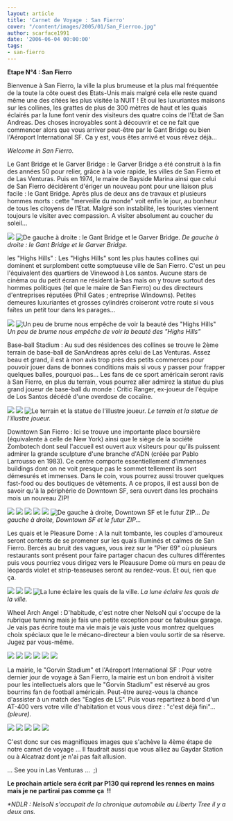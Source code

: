 ```yaml
---
layout: article
title: 'Carnet de Voyage : San Fierro'
cover: "/content/images/2005/01/San_Fierroo.jpg"
author: scarface1991
date: '2006-06-04 00:00:00'
tags:
- san-fierro
---
```


 **Etape N°4 : San Fierro**

Bienvenue à San Fierro, la ville la plus brumeuse et la plus mal fréquentée de la toute la côte ouest des Etats-Unis mais malgré cela elle reste quand même une des citées les plus visitée la NUIT ! Et oui les luxuriantes maisons sur les collines, les grattes de plus de 300 mètres de haut et les quais éclairés par la lune font venir des visiteurs des quatre coins de l'Etat de San Andreas. Des choses incroyables sont à découvrir et ce ne fait que commencer alors que vous arriver peut-être par le Gant Bridge ou bien l'Aéroport International&nbsp;SF. Ca y est, vous êtes arrivé et vous rêvez déjà...

_Welcome in San Fierro._

Le Gant Bridge et le Garver Bridge : le Garver Bridge a été construit à la fin des années 50 pour relier, grâce à la voie rapide, les villes de San Fierro et de Las Venturas. Puis en 1974, le maire de&nbsp;Bayside Marina ainsi que celui de&nbsp;San Fierro décidèrent d'ériger un nouveau pont pour une liaison plus facile : le Gant Bridge. Après plus de deux ans de travaux et plusieurs hommes morts : cette&nbsp;"merveille du monde" voit enfin&nbsp;le jour, au bonheur de tous les citoyens de l'Etat. Malgré son instabilité, les touristes viennent toujours le visiter avec compassion. A visiter absolument au coucher du soleil...

![](/content/images/2005/01/Gant_Bridge_Pont.jpg)
![De gauche à droite : le Gant Bridge et le Garver Bridge.](/content/images/2005/01/Garver_Bridge.jpg)
_De gauche à droite : le Gant Bridge et le Garver Bridge._

les "Highs Hills" : Les "Highs Hills" sont les plus hautes collines qui dominent et surplombent&nbsp;cette somptueuse&nbsp;ville de San Fierro. C'est un peu l'équivalent des quartiers de Vinewood à Los santos. Aucune stars de cinéma ou du petit écran ne résident là-bas mais on y trouve surtout des hommes politiques (tel que le maire de San Fierro) ou des directeurs d'entreprises réputées (Phil Gates ; entreprise Windowns). Petites demeures luxuriantes et grosses cylindrés croiseront votre route si vous faîtes un petit tour dans les parages...

![](/content/images/2005/01/Collines_1.jpg)
![Un peu de brume nous empêche de voir la beauté des "Highs Hills"](/content/images/2005/01/Collines_2.jpg)
_Un peu de brume nous empêche de voir la beauté des "Highs Hills"_

Base-ball Stadium : Au sud des résidences des collines se trouve le 2ème terrain de base-ball de SanAndreas après celui de Las Venturas. Assez beau et grand, il est à mon avis trop près des petits commerces pour pouvoir jouer dans de bonnes&nbsp;conditions mais si vous y passer pour frapper quelques balles, pourquoi pas... Les fans de ce sport américain seront ravis à San Fierro, en plus du terrain, vous pourrez aller admirez la statue du plus grand joueur de base-ball du monde : Critic Ranger, ex-joueur de l'équipe de Los Santos décédé&nbsp;d'une overdose de cocaïne.

![](/content/images/2005/01/Base_Ball_1.jpg)
![](/content/images/2005/01/Base_Ball_2.jpg)
![Le terrain et la statue de l'illustre joueur.](/content/images/2005/01/Base_Ball_3.jpg)
_Le terrain et la statue de l'illustre joueur._

Downtown San Fierro : Ici se trouve une importante place boursière (équivalente à celle de New York) ainsi que le siège de la société Zombotech dont seul l'accueil est ouvert aux visiteurs pour qu'ils puissent admirer la grande sculpture d'une branche d'ADN (créée par Pablo Larrousso en 1983). Ce centre comporte essentiellement d'immenses buildings dont on ne voit presque pas le sommet tellement ils sont démesurés et immenses. Dans le coin, vous pourrez aussi trouver quelques fast-food ou des boutiques de vêtements. A ce propos, il est aussi bon de savoir qu'à la périphérie de Downtown SF, sera ouvert dans les prochains mois&nbsp;un nouveau ZIP!

![](/content/images/2005/01/Tour_SF_1.jpg)
![](/content/images/2005/01/Tour_SF_2.jpg)
![](/content/images/2005/01/Downtown_1.jpg)
![](/content/images/2005/01/Downtown_2.jpg)
![](/content/images/2005/01/Downtown_3.jpg)
![De gauche à droite, Downtown SF et le futur ZIP...](/content/images/2005/01/Zip.jpg)
_De gauche à droite, Downtown SF et le futur ZIP..._

Les quais et le Pleasure Dome :&nbsp;A la nuit tombante, les couples d'amoureux seront contents de se promener sur les quais illuminés et calmes de San Fierro. Bercés au bruit des vagues, vous irez sur le "Pier 69" où plusieurs restaurants sont présent pour faire partager chacun des cultures différentes puis vous pourriez vous dirigez vers le Pleausure Dome où murs en peau de léopards violet et strip-teaseuses seront au rendez-vous. Et oui, rien que ça.

![](/content/images/2005/01/Quai_1.jpg)
![](/content/images/2005/01/Quai_3.jpg)
![](/content/images/2005/01/Quai_2.jpg)
![La lune éclaire les quais de la ville.](/content/images/2005/01/Pleasure_Dome.jpg)
_La lune éclaire les quais de la ville._

Wheel Arch Angel : D'habitude, c'est notre cher NelsoN qui s'occupe de la rubrique tunning mais je fais une petite exception pour ce fabuleux garage. Je vais pas écrire toute ma vie mais je vais juste vous montrez quelques choix spéciaux que le le mécano-directeur&nbsp;a bien voulu sortir de sa réserve. Jugez par vous-même.

![](/content/images/2005/01/Wheel_Arch_Angel.jpg)
![](/content/images/2005/01/Voiture_Tunn_e_1.jpg)
![](/content/images/2005/01/Voiture_Tunn_e_2.jpg)
![](/content/images/2005/01/Voiture_Tunn_e_3.jpg)
![](/content/images/2005/01/Voiture_Tunn_e_4.jpg)
![](/content/images/2005/01/Voiture_Tunn_e_5.jpg)

La mairie, le "Gorvin Stadium" et l'Aéroport International SF : Pour votre dernier jour de voyage&nbsp;à San Fierro, la mairie est un bon endroit à visiter pour les intellectuels alors que le "Gorvin Stadium" est réservé au gros bourrins fan de football américain. Peut-être aurez-vous la chance d'assister à un match des "Eagles de LS". Puis vous repartirez à bord d'un AT-400 vers votre ville d'habitation et vous vous direz : "c'est déjà fini"... _(pleure)._

![](/content/images/2005/01/Mairie_1.jpg)
![](/content/images/2005/01/Mairie_2.jpg)
![](/content/images/2005/01/Gorvin_Stadium_1.jpg)
![](/content/images/2005/01/Gorvin_Stadium_2.jpg)
![](/content/images/2005/01/Aeroport_SF.jpg)

C'est donc sur ces magnifiques images que s'achève la 4ème étape de notre carnet de voyage ... Il faudrait aussi que vous alliez au Gaydar Station ou à Alcatraz dont je n'ai pas fait allusion.

... See you in&nbsp;Las Venturas&nbsp;...&nbsp; ;)

**Le prochain article sera écrit par P130 qui reprend les rennes en mains mais je ne partirai pas comme ça&nbsp; !!**

_\*NDLR : NelsoN s'occupait de la chronique automobile au Liberty Tree il y a deux ans._